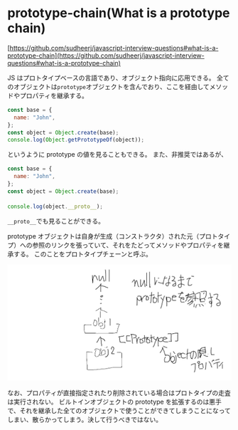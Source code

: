 # prototype-chain(What is a prototype chain)

[https://github.com/sudheerj/javascript-interview-questions#what-is-a-prototype-chain](https://github.com/sudheerj/javascript-interview-questions#what-is-a-prototype-chain)

JS はプロトタイプベースの言語であり、オブジェクト指向に応用できる。
全てのオブジェクトは`prototype`オブジェクトを含んでおり、ここを経由してメソッドやプロパティを継承する。

```js
const base = {
  name: "John",
};
const object = Object.create(base);
console.log(Object.getPrototypeOf(object));
```

というように prototype の値を見ることもできる。
また、非推奨ではあるが、

```js
const base = {
  name: "John",
};
const object = Object.create(base);

console.log(object.__proto__);
```

`__proto__`でも見ることができる。

prototype オブジェクトは自身が生成（コンストラクタ）された元（プロトタイプ）への参照のリンクを張っていて、それをたどってメソッドやプロパティを継承する。
このことをプロトタイプチェーンと呼ぶ。

![](./figure.jpg)

なお、プロパティが直接指定されたり削除されている場合はプロトタイプの走査は実行されない。
ビルトインオブジェクトの prototype を拡張するのは悪手で、それを継承した全てのオブジェクトで使うことができてしまうことになってしまい、散らかってしまう。決して行うべきではない。

<Code name="prototype-chain-q5p5z" />
